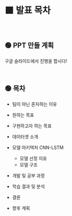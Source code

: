 # 🟩 발표 목차  

<br>

## 🟢 PPT 만들 계획  
구글 슬라이드에서 진행을 합시다!  

<br>

## 🟢 목차  
- 팀이 아닌 혼자하는 이유  

- 원하는 목표  

- 구현하고자 하는 목표  

- 데이터셋 소개  

- 모델 아키텍처 CNN-LSTM  
    - 모델 선정 이유  
    - 모델 구조  

- 개발 및 공부 과정  

- 학습 결과 및 분석  

- 결론  

- 향후 계획  